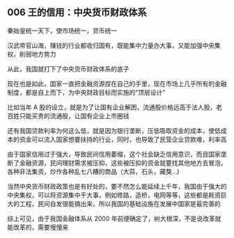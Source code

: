
## 006 王的信用：中央货币财政体系

秦始皇统一天下，使市场统一，货币统一

汉武帝官山海，赚钱的行业都收归国有，既能集中力量办大事，又能加强中央集权，削弱地方势力

从此，我国就打下了中央货币财政体系的底子

现在也是如此，国家一直把金融资源捏在自己的手里，现在市场上几乎所有的金融制度，都是自上而下，为中央财政目标而实施的“顶层设计”

比如当年 A 股的设立，就是为了让国有企业解困，流通股价格远高于法人股，老百姓只能买贵的流通股，让国有企业上市圈钱

还有我国贷款利率为何这么低，就是因为银行垄断，压低吸取资金的成本，使低成本的资金可以流入国家想要扶持的行业，同时，也导致了民营企业贷款难，利率高

由于国家信用过于强大，导致民间信用萎缩，这个社会缺乏信用意识，而且国家垄断了金融资源，民间理财需求被压抑，这些被压抑的资金就要找其他地方去冒泡，各种非法集资，炒作各种乱七八糟的商品（大蒜，石头，藏獒...)

当然中央货币财政政策也是有好处的，要不然怎么能延续上千年，我国由于强大的中央集权，可以将资源集中干大事，例如修路，造桥，电网等等，这些都是耗资巨大的工程，民间自发很能搞出来，所以我国的基础设施在发展中国家是最完善的

综上可见，由于我国金融体系从 2000 年前便确定了，树大根深，不是说改革就能改革的，需要慢慢来

